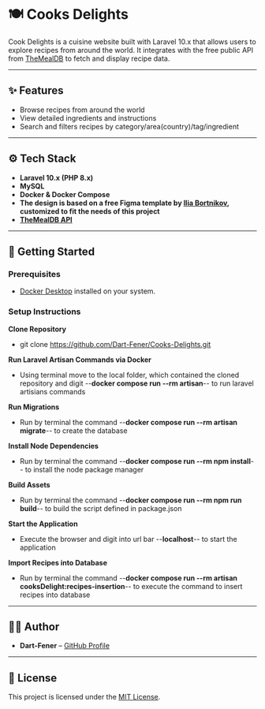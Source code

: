 # 🍽️ Cooks Delights

Cook Delights is a cuisine website built with Laravel 10.x that allows users to explore recipes from around the world. It integrates with the free public API from [TheMealDB](https://www.themealdb.com/api.php) to fetch and display recipe data.

---

## ✨ Features

- Browse recipes from around the world
- View detailed ingredients and instructions
- Search and filters recipes by category/area(country)/tag/ingredient

---

## ⚙️ Tech Stack

- **Laravel 10.x (PHP 8.x)**
- **MySQL**
- **Docker & Docker Compose**
- **The design is based on a free Figma template by [Ilia Bortnikov](https://www.figma.com/community/file/1331351586208563684/free-cooking-recipes-blog-template), customized to fit the needs of this project**
- **[TheMealDB API](https://www.themealdb.com/api.php)**

---

## 🚀 Getting Started

### Prerequisites

- [Docker Desktop](https://www.docker.com/products/docker-desktop) installed on your system.

### Setup Instructions

**Clone Repository**
- git clone https://github.com/Dart-Fener/Cooks-Delights.git

**Run Laravel Artisan Commands via Docker**
- Using terminal move to the local folder, which contained the cloned repository and digit --**docker compose run --rm artisan**-- to run laravel artisians commands

**Run Migrations**
- Run by terminal the command --**docker compose run --rm artisan migrate**-- to create the database

**Install Node Dependencies**
- Run by terminal the command --**docker compose run --rm npm install**-- to install the node package manager

**Build Assets**
- Run by terminal the command --**docker compose run --rm npm run build**-- to build the script defined in package.json

**Start the Application**
- Execute the browser and digit into url bar --**localhost**-- to start the application

**Import Recipes into Database**
- Run by terminal the command --**docker compose run --rm artisan cooksDelight:recipes-insertion**-- to execute the command to insert recipes into database

---

## 👨‍💻 Author

- **Dart-Fener** – [GitHub Profile](https://github.com/Dart-Fener)

---

## 📝 License

This project is licensed under the [MIT License](LICENSE).
